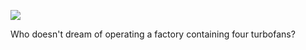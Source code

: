 ![](https://db-feed.s3.amazonaws.com/legacy/Screen_Shot_2018_10_18_at_5_27_27_PM-1539898100597.png)

Who doesn't dream of operating a factory containing four turbofans?
